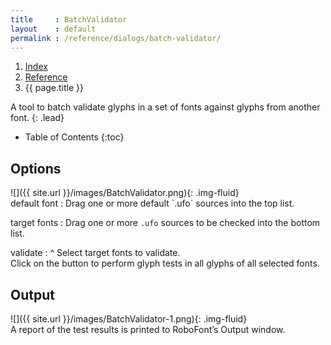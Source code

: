 ```yaml
---
title     : BatchValidator
layout    : default
permalink : /reference/dialogs/batch-validator/
---
```


<nav aria-label="breadcrumb">
  <ol class="breadcrumb small">
    <li class="breadcrumb-item"><a href="{{ site.url }}">Index</a></li>
    <li class="breadcrumb-item"><a href="../../../reference">Reference</a></li>
    <li class="breadcrumb-item active" aria-current="page">{{ page.title }}</li>
  </ol>
</nav>

A tool to batch validate glyphs in a set of fonts against glyphs from another font.
{: .lead}

* Table of Contents
{:toc}


Options
-------

<div class='row'>
<div class='col' markdown='1'>
![]({{ site.url }}/images/BatchValidator.png){: .img-fluid}
</div>
<div class='col' markdown='1'>
default font
: Drag one or more default `.ufo` sources into the top list.

target fonts
: Drag one or more `.ufo` sources to be checked into the bottom list.

validate
: ^
  Select target fonts to validate.  
  Click on the button to perform glyph tests in all glyphs of all selected fonts.  
</div>
</div>


Output
------

<div class='row'>
<div class='col' markdown='1'>
![]({{ site.url }}/images/BatchValidator-1.png){: .img-fluid}
</div>
<div class='col' markdown='1'>
A report of the test results is printed to RoboFont’s Output window.  
</div>
</div>
